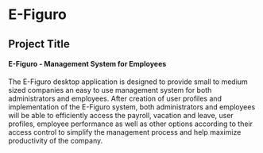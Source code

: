 # E-Figuro

## Project Title
#### E-Figuro - Management System for Employees
<p> The E-Figuro desktop application is designed to provide small to medium sized companies an easy to use management system for both administrators and employees. After creation of user profiles and implementation of the E-Figuro system, both administrators and employees will be able to efficiently access the payroll, vacation and leave, user profiles, employee performance as well as other options according to their access control to simplify the management process and help maximize productivity of the company. </p>
